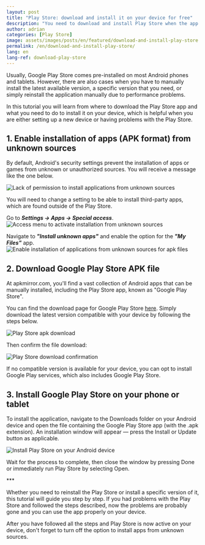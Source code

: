 ```yaml
---
layout: post
title: "Play Store: download and install it on your device for free"
description: "You need to download and install Play Store when the app stops working or doesn't exist on your Android device. Here's what you need to do to get it for free!"
author: adrian
categories: [Play Store]
image: assets/images/posts/en/featured/download-and-install-play-store.png
permalink: /en/download-and-install-play-store/
lang: en
lang-ref: download-play-store
---
```


Usually, Google Play Store comes pre-installed on most Android phones and tablets. However, there are also cases when you have to manually install the latest available version, a specific version that you need, or simply reinstall the application manually due to performance problems.

In this tutorial you will learn from where to download the Play Store app and what you need to do to install it on your device, which is helpful when you are either setting up a new device or having problems with the Play Store.

## 1. Enable installation of apps (APK format) from unknown sources

By default, Android's security settings prevent the installation of apps or games from unknown or unauthorized sources. You will receive a message like the one below.

<img alt="Lack of permission to install applications from unknown sources" title="Lack of permission to install applications from unknown sources" loading="lazy" class="article-image medium-width-img" src="{{site.baseurl}}/assets/images/posts/{{page.lang}}/download-install-play-store/error-installing-from-unkown-source.jpg">

You will need to change a setting to be able to install third-party apps, which are found outside of the Play Store.

Go to ***Settings → Apps → Special access***.
<img alt="Access menu to activate installation from unknown sources" title="Access menu to activate installation from unknown sources" loading="lazy" class="article-image large-width-img" src="{{site.baseurl}}/assets/images/posts/{{page.lang}}/download-install-play-store/settings-for-enabling-installing-from-unknown-sources.jpg">

Navigate to ***"Install unknown apps"*** and enable the option for the ***"My Files"*** app.
<img alt="Enable installation of applications from unknown sources for apk files" title="Enable installation of applications from unknown sources for apk files" loading="lazy" class="article-image large-width-img" src="{{site.baseurl}}/assets/images/posts/{{page.lang}}/download-install-play-store/enable-installing-apk-from-unknown-sources.jpg">

## 2. Download Google Play Store APK file

At apkmirror.com, you'll find a vast collection of Android apps that can be manually installed, including the Play Store app, known as "Google Play Store".

You can find the download page for Google Play Store [here](https://www.apkmirror.com/apk/google-inc/google-play-store/). Simply download the latest version compatible with your device by following the steps below.

<img alt="Play Store apk download" title="Play Store apk download" loading="lazy" class="article-image large-width-img" src="{{site.baseurl}}/assets/images/posts/{{page.lang}}/download-install-play-store/download-play-store.jpg">

Then confirm the file download:

<img alt="Play Store download confirmation" title="Play Store download confirmation" loading="lazy" class="article-image medium-width-img" src="{{site.baseurl}}/assets/images/posts/{{page.lang}}/download-install-play-store/confirm-play-store-download.jpg">


If no compatible version is available for your device, you can opt to install Google Play services, which also includes Google Play Store.

## 3. Install Google Play Store on your phone or tablet

To install the application, navigate to the Downloads folder on your Android device and open the file containing the Google Play Store app (with the .apk extension). An installation window will appear — press the Install or Update button as applicable.

<img alt="Install Play Store on your Android device" title="Install Play Store on your Android device" loading="lazy" class="article-image medium-width-img" src="{{site.baseurl}}/assets/images/posts/{{page.lang}}/download-install-play-store/install-play-store-apk.jpg">

Wait for the process to complete, then close the window by pressing Done or immediately run Play Store by selecting Open.

<div class="post-bottom-stars">***</div>

Whether you need to reinstall the Play Store or install a specific version of it, this tutorial will guide you step by step. If you had problems with the Play Store and followed the steps described, now the problems are probably gone and you can use the app properly on your device.

After you have followed all the steps and Play Store is now active on your device, don't forget to turn off the option to install apps from unknown sources.
